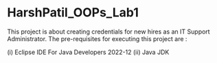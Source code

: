 # HarshPatil_OOPs_Lab1
This project is about creating credentials for new hires as an IT Support Administrator.
The pre-requisites for executing this project are :

(i) Eclipse IDE For Java Developers 2022-12
(ii) Java JDK

